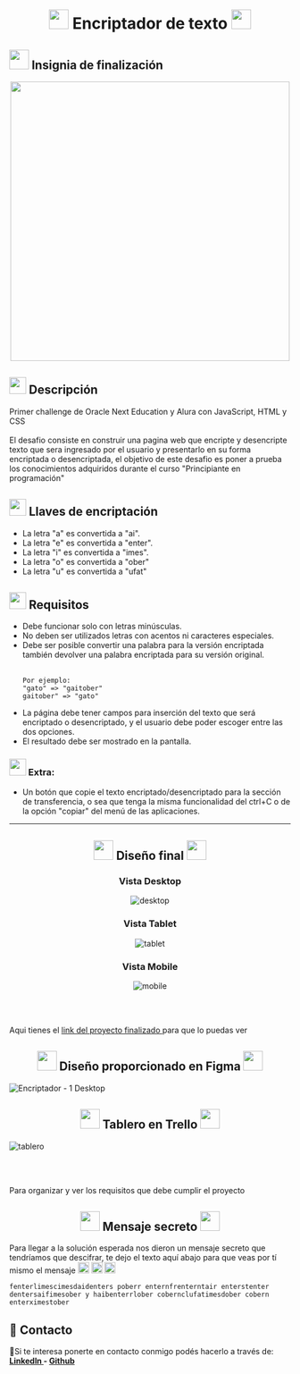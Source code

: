 <h1 align="center">
    <img src="https://emojipedia-us.s3.amazonaws.com/source/microsoft-teams/337/locked-with-key_1f510.png" width="35">
    Encriptador de texto
    <img src="https://emojipedia-us.s3.amazonaws.com/source/microsoft-teams/337/locked-with-key_1f510.png" width="35">
</h1>

<h2>
    <img src="https://emojipedia-us.s3.amazonaws.com/source/microsoft-teams/337/man-student-light-skin-tone_1f468-1f3fb-200d-1f393.png" width="35">
    Insignia de finalización
</h2>
<div align="center">
    <img src="https://cdn.discordapp.com/attachments/963137601152364554/1005561025308930188/cms_files_10224_1659462746Badge_Sharer_Alura_ChallengeOracleONE_2000x2000_V3.png" width="500">
</div>

<h2>
<img src="https://emojipedia-us.s3.amazonaws.com/source/microsoft-teams/337/rocket_1f680.png" width="30">
    Descripción
</h2>

<p>
    Primer challenge de Oracle Next Education y Alura con JavaScript, HTML y CSS <br><br>
    El desafio consiste en construir una pagina web que encripte y desencripte texto que sera ingresado por el usuario y presentarlo en su forma encriptada o desencriptada, el objetivo de este desafio es poner a prueba los conocimientos adquiridos durante el curso "Principiante en programación"
</p>

<h2>
<img src="https://emojipedia-us.s3.amazonaws.com/source/microsoft-teams/337/old-key_1f5dd-fe0f.png" width="30">
    Llaves de encriptación
</h2>
<ul>
    <li>La letra "a" es convertida a "ai".</li>
    <li>La letra "e" es convertida a "enter".</li>
    <li>La letra "i" es convertida a "imes".</li>
    <li>La letra "o" es convertida a "ober"</li>
    <li>La letra "u" es convertida a "ufat"</li>
</ul>

<h2>
<img src="https://emojipedia-us.s3.amazonaws.com/source/microsoft-teams/337/vertical-traffic-light_1f6a6.png" width="30">
    Requisitos
</h2>
<ul>
    <li>Debe funcionar solo con letras minúsculas.</li>
    <li>No deben ser utilizados letras con acentos ni caracteres especiales.</li>
    <li>Debe ser posible convertir una palabra para la versión encriptada también devolver una palabra encriptada para su versión original.</li><br>

    Por ejemplo:
    "gato" => "gaitober"
    gaitober" => "gato"

<li>La página debe tener campos para inserción del texto que será encriptado o desencriptado, y el usuario debe poder escoger entre las dos opciones.</li>
    <li>El resultado debe ser mostrado en la pantalla.</li>
</ul>

<h3>
    <img src="https://emojipedia-us.s3.amazonaws.com/source/microsoft-teams/337/sparkles_2728.png" width="30">
    Extra:
</h3>

<ul>
    <li>Un botón que copie el texto encriptado/desencriptado para la sección de transferencia, o sea que tenga la misma funcionalidad del ctrl+C o de la opción "copiar" del menú de las aplicaciones.</li>
</ul>

<hr>

<h2 align="center">
    <img src="https://emojipedia-us.s3.amazonaws.com/source/microsoft-teams/337/party-popper_1f389.png" width="35">
    Diseño final
    <img src="https://emojipedia-us.s3.amazonaws.com/source/microsoft-teams/337/party-popper_1f389.png" width="35">
</h2>

<div align="center">

 ### Vista Desktop
 
  ![desktop](https://user-images.githubusercontent.com/99567012/209241554-5d4ead24-d228-4e0f-aa93-cf7881a7a345.jpeg)
  
 ### Vista Tablet

![tablet](https://user-images.githubusercontent.com/99567012/209241580-f1ae610f-0d1b-4246-9cff-b98be2bc9628.jpeg)

 ### Vista Mobile
 
![mobile](https://user-images.githubusercontent.com/99567012/209241576-948f9bb9-ae8b-41ce-ab1c-a17face3495c.jpeg)


  
</div>

<br><br>
<p>
    Aqui tienes el 
    <a href="https://metaldev-06.github.io/Encriptador-de-texto-Alura-Challenges-Oracle-ONE/">
        link del proyecto finalizado
    </a>
    para que lo puedas ver
</p>

<h2 align="center">
    <img src="https://emojipedia-us.s3.amazonaws.com/source/microsoft-teams/337/fire_1f525.png" width="35">
    Diseño proporcionado en Figma
    <img src="https://emojipedia-us.s3.amazonaws.com/source/microsoft-teams/337/fire_1f525.png" width="35">
</h2>

![Encriptador - 1 Desktop](https://user-images.githubusercontent.com/99567012/209242457-840c376d-b70a-4062-b429-0e7abc59a740.jpg)


<h2 align="center">
    <img src="https://emojipedia-us.s3.amazonaws.com/source/microsoft-teams/337/books_1f4da.png" width="35">
    Tablero en Trello
    <img src="https://emojipedia-us.s3.amazonaws.com/source/microsoft-teams/337/books_1f4da.png" width="35">
</h2>

![tablero](https://user-images.githubusercontent.com/99567012/209242642-5ee74a14-a5b1-4b1f-8ea4-1ce6bd0ca5f4.jpeg)

<br><br>

<p>
    Para organizar y ver los requisitos que debe cumplir el proyecto
</p>


<h2 align="center">
<img src="https://emojipedia-us.s3.amazonaws.com/source/skype/289/envelope_2709-fe0f.png" width="35">
    Mensaje secreto
<img src="https://emojipedia-us.s3.amazonaws.com/source/skype/289/envelope_2709-fe0f.png" width="35">
</h2>
<p>
    Para llegar a la solución esperada nos dieron un mensaje secreto que tendríamos que descifrar, te dejo el texto aquí abajo para que veas por tí mismo el mensaje <img src="https://camo.githubusercontent.com/d8a298a9418a4fc4ae9acad30caf94fafbf34e864be73ecb4dc6a8b13f73b4b4/68747470733a2f2f656d6f6a6970656469612d75732e73332e616d617a6f6e6177732e636f6d2f736f757263652f6d6963726f736f66742d7465616d732f3333372f6261636b68616e642d696e6465782d706f696e74696e672d646f776e5f6c696768742d736b696e2d746f6e655f31663434372d31663366625f31663366622e706e67" width="20">
    <img src="https://camo.githubusercontent.com/d8a298a9418a4fc4ae9acad30caf94fafbf34e864be73ecb4dc6a8b13f73b4b4/68747470733a2f2f656d6f6a6970656469612d75732e73332e616d617a6f6e6177732e636f6d2f736f757263652f6d6963726f736f66742d7465616d732f3333372f6261636b68616e642d696e6465782d706f696e74696e672d646f776e5f6c696768742d736b696e2d746f6e655f31663434372d31663366625f31663366622e706e67" width="20">
    <img src="https://camo.githubusercontent.com/d8a298a9418a4fc4ae9acad30caf94fafbf34e864be73ecb4dc6a8b13f73b4b4/68747470733a2f2f656d6f6a6970656469612d75732e73332e616d617a6f6e6177732e636f6d2f736f757263652f6d6963726f736f66742d7465616d732f3333372f6261636b68616e642d696e6465782d706f696e74696e672d646f776e5f6c696768742d736b696e2d746f6e655f31663434372d31663366625f31663366622e706e67" width="20">
</p>
<p>

    fenterlimescimesdaidenters poberr enternfrenterntair enterstenter
    dentersaifimesober y haibenterrlober cobernclufatimesdober cobern
    enterximestober

</p>

## 📩 Contacto
🙋Si te interesa ponerte en contacto conmigo podés hacerlo a través de:
**[LinkedIn ](https://www.linkedin.com/in/mariquenaallosa/) - [Github ](https://github.com/mariquenaallosa)**
